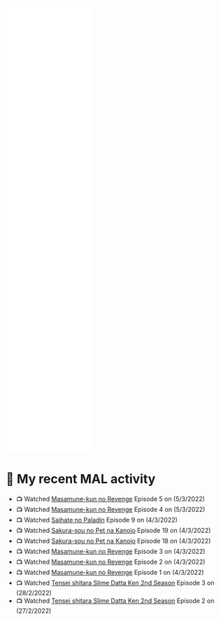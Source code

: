 ![Metrics](https://github.com/noxan-dev/noxan-dev/blob/main/github-metrics.svg)

# 🌸 My recent MAL activity

<!-- MAL_ACTIVITY:start -->

- 📺 Watched [Masamune-kun no Revenge](https://myanimelist.net/anime/33487) Episode 5 on (5/3/2022)
- 📺 Watched [Masamune-kun no Revenge](https://myanimelist.net/anime/33487) Episode 4 on (5/3/2022)
- 📺 Watched [Saihate no Paladin](https://myanimelist.net/anime/48761) Episode 9 on (4/3/2022)
- 📺 Watched [Sakura-sou no Pet na Kanojo](https://myanimelist.net/anime/13759) Episode 19 on (4/3/2022)
- 📺 Watched [Sakura-sou no Pet na Kanojo](https://myanimelist.net/anime/13759) Episode 18 on (4/3/2022)
- 📺 Watched [Masamune-kun no Revenge](https://myanimelist.net/anime/33487) Episode 3 on (4/3/2022)
- 📺 Watched [Masamune-kun no Revenge](https://myanimelist.net/anime/33487) Episode 2 on (4/3/2022)
- 📺 Watched [Masamune-kun no Revenge](https://myanimelist.net/anime/33487) Episode 1 on (4/3/2022)
- 📺 Watched [Tensei shitara Slime Datta Ken 2nd Season](https://myanimelist.net/anime/39551) Episode 3 on (28/2/2022)
- 📺 Watched [Tensei shitara Slime Datta Ken 2nd Season](https://myanimelist.net/anime/39551) Episode 2 on (27/2/2022)

<!-- MAL_ACTIVITY:end -->
